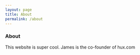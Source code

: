 ```yaml
---
layout: page
title: About
permalink: /about
---
```


### About

This website is super cool. James is the co-founder of hux.com